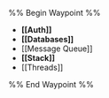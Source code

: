 %% Begin Waypoint %%
- **[[Auth]]**
- **[[Databases]]**
- [[Message Queue]]
- **[[Stack]]**
- [[Threads]]

%% End Waypoint %%
